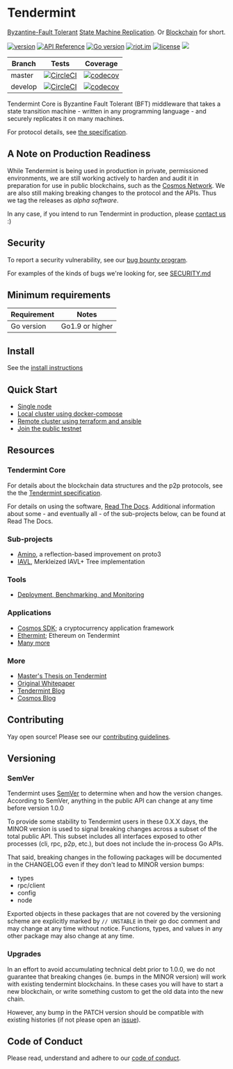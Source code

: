 # Tendermint

[Byzantine-Fault Tolerant](https://en.wikipedia.org/wiki/Byzantine_fault_tolerance)
[State Machine Replication](https://en.wikipedia.org/wiki/State_machine_replication).
Or [Blockchain](https://en.wikipedia.org/wiki/Blockchain_(database)) for short.

[![version](https://img.shields.io/github/tag/chinajsstar/tendermint.svg)](https://github.com/chinajsstar/tendermint/releases/latest)
[![API Reference](
https://camo.githubusercontent.com/915b7be44ada53c290eb157634330494ebe3e30a/68747470733a2f2f676f646f632e6f72672f6769746875622e636f6d2f676f6c616e672f6764646f3f7374617475732e737667
)](https://godoc.org/github.com/chinajsstar/tendermint)
[![Go version](https://img.shields.io/badge/go-1.9.2-blue.svg)](https://github.com/moovweb/gvm)
[![riot.im](https://img.shields.io/badge/riot.im-JOIN%20CHAT-green.svg)](https://riot.im/app/#/room/#tendermint:matrix.org)
[![license](https://img.shields.io/github/license/chinajsstar/tendermint.svg)](https://github.com/chinajsstar/tendermint/blob/master/LICENSE)
[![](https://tokei.rs/b1/github/chinajsstar/tendermint?category=lines)](https://github.com/chinajsstar/tendermint)


Branch    | Tests | Coverage
----------|-------|----------
master    | [![CircleCI](https://circleci.com/gh/chinajsstar/tendermint/tree/master.svg?style=shield)](https://circleci.com/gh/chinajsstar/tendermint/tree/master) | [![codecov](https://codecov.io/gh/chinajsstar/tendermint/branch/master/graph/badge.svg)](https://codecov.io/gh/chinajsstar/tendermint)
develop   | [![CircleCI](https://circleci.com/gh/chinajsstar/tendermint/tree/develop.svg?style=shield)](https://circleci.com/gh/chinajsstar/tendermint/tree/develop) | [![codecov](https://codecov.io/gh/chinajsstar/tendermint/branch/develop/graph/badge.svg)](https://codecov.io/gh/chinajsstar/tendermint)

Tendermint Core is Byzantine Fault Tolerant (BFT) middleware that takes a state transition machine - written in any programming language -
and securely replicates it on many machines.

For protocol details, see [the specification](/docs/spec).

## A Note on Production Readiness

While Tendermint is being used in production in private, permissioned
environments, we are still working actively to harden and audit it in preparation
for use in public blockchains, such as the [Cosmos Network](https://cosmos.network/).
We are also still making breaking changes to the protocol and the APIs.
Thus we tag the releases as *alpha software*.

In any case, if you intend to run Tendermint in production,
please [contact us](https://riot.im/app/#/room/#tendermint:matrix.org) :)

## Security

To report a security vulnerability, see our [bug bounty
program](https://tendermint.com/security).

For examples of the kinds of bugs we're looking for, see [SECURITY.md](SECURITY.md)

## Minimum requirements

Requirement|Notes
---|---
Go version | Go1.9 or higher

## Install

See the [install instructions](/docs/install.md)

## Quick Start

- [Single node](/docs/using-tendermint.md)
- [Local cluster using docker-compose](/networks/local)
- [Remote cluster using terraform and ansible](/docs/terraform-and-ansible.md)
- [Join the public testnet](https://cosmos.network/testnet)

## Resources

### Tendermint Core

For details about the blockchain data structures and the p2p protocols, see the
the [Tendermint specification](/docs/spec).

For details on using the software, [Read The Docs](https://tendermint.readthedocs.io/en/master/).
Additional information about some - and eventually all - of the sub-projects below, can be found at Read The Docs.


### Sub-projects

* [Amino](http://github.com/tendermint/go-amino), a reflection-based improvement on proto3
* [IAVL](http://github.com/tendermint/iavl), Merkleized IAVL+ Tree implementation

### Tools
* [Deployment, Benchmarking, and Monitoring](http://tendermint.readthedocs.io/projects/tools/en/develop/index.html#tendermint-tools)

### Applications

* [Cosmos SDK](http://github.com/cosmos/cosmos-sdk); a cryptocurrency application framework
* [Ethermint](http://github.com/tendermint/ethermint); Ethereum on Tendermint
* [Many more](https://tendermint.readthedocs.io/en/master/ecosystem.html#abci-applications)

### More

* [Master's Thesis on Tendermint](https://atrium.lib.uoguelph.ca/xmlui/handle/10214/9769)
* [Original Whitepaper](https://tendermint.com/static/docs/tendermint.pdf)
* [Tendermint Blog](https://blog.cosmos.network/tendermint/home)
* [Cosmos Blog](https://blog.cosmos.network)

## Contributing

Yay open source! Please see our [contributing guidelines](CONTRIBUTING.md).

## Versioning

### SemVer

Tendermint uses [SemVer](http://semver.org/) to determine when and how the version changes.
According to SemVer, anything in the public API can change at any time before version 1.0.0

To provide some stability to Tendermint users in these 0.X.X days, the MINOR version is used
to signal breaking changes across a subset of the total public API. This subset includes all
interfaces exposed to other processes (cli, rpc, p2p, etc.), but does not
include the in-process Go APIs.

That said, breaking changes in the following packages will be documented in the
CHANGELOG even if they don't lead to MINOR version bumps:

- types
- rpc/client
- config
- node

Exported objects in these packages that are not covered by the versioning scheme
are explicitly marked by `// UNSTABLE` in their go doc comment and may change at any
time without notice. Functions, types, and values in any other package may also change at any time.

### Upgrades

In an effort to avoid accumulating technical debt prior to 1.0.0,
we do not guarantee that breaking changes (ie. bumps in the MINOR version)
will work with existing tendermint blockchains. In these cases you will
have to start a new blockchain, or write something custom to get the old
data into the new chain.

However, any bump in the PATCH version should be compatible with existing histories
(if not please open an [issue](https://github.com/chinajsstar/tendermint/issues)).

## Code of Conduct

Please read, understand and adhere to our [code of conduct](CODE_OF_CONDUCT.md).
